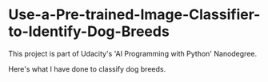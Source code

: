 # Use-a-Pre-trained-Image-Classifier-to-Identify-Dog-Breeds
This project is part of Udacity's 'AI Programming with Python' Nanodegree.

Here's what I have done to classify dog breeds.
